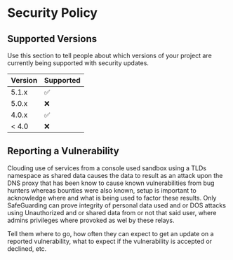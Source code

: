 # Security Policy

## Supported Versions

Use this section to tell people about which versions of your project are
currently being supported with security updates.

| Version | Supported          |
| ------- | ------------------ |
| 5.1.x   | :white_check_mark: |
| 5.0.x   | :x:                |
| 4.0.x   | :white_check_mark: |
| < 4.0   | :x:                |

## Reporting a Vulnerability
Clouding use of services from a console used sandbox using a TLDs namespace as shared data causes the data to result as an attack upon the DNS proxy that has been know to cause known vulnerabilities from bug hunters whereas bounties were also known, setup is important to acknowledge where and what is being used to factor these results. Only SafeGuarding can prove integrity of personal data used and or DOS attacks using Unauthorized and or shared data from or not that said user, where admins privileges where provoked as wel by these relays.


Tell them where to go, how often they can expect to get an update on a
reported vulnerability, what to expect if the vulnerability is accepted or
declined, etc.

